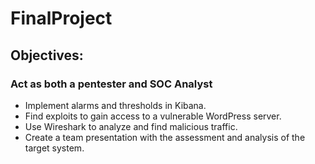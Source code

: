 # FinalProject
## Objectives:
### Act as both a pentester and SOC Analyst 

-  Implement alarms and thresholds in Kibana.
-  Find exploits to gain access to a vulnerable WordPress server.
-  Use Wireshark to analyze and find malicious traffic.
-  Create a team presentation with the assessment and analysis of the target system.

